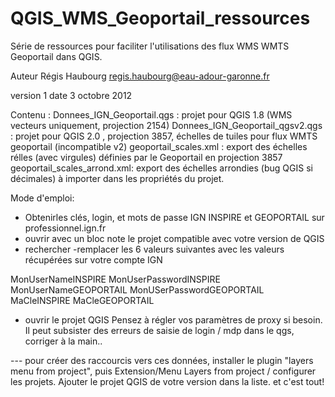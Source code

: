 QGIS_WMS_Geoportail_ressources
==============================

Série de ressources pour faciliter l'utilisations des flux WMS WMTS Geoportail dans QGIS. 

Auteur Régis Haubourg 
regis.haubourg@eau-adour-garonne.fr

version 1
date 3 octobre 2012

Contenu :
Donnees_IGN_Geoportail.qgs : projet pour QGIS 1.8 (WMS vecteurs uniquement, projection 2154)
Donnees_IGN_Geoportail_qgsv2.qgs : projet pour QGIS 2.0 , projection 3857, échelles de tuiles pour flux WMTS geoportail (incompatible v2)
geoportail_scales.xml : export des échelles rélles (avec virgules) définies par le Geoportail en projection 3857
geoportail_scales_arrond.xml: export des échelles arrondies (bug QGIS si décimales) à importer dans les propriétés du projet.


Mode d'emploi:

- Obtenirles clés, login, et mots de passe IGN INSPIRE et GEOPORTAIL sur professionnel.ign.fr
- ouvrir avec un bloc note le projet compatible avec votre version de QGIS
- rechercher -remplacer les 6 valeurs suivantes avec les valeurs récupérées sur votre compte IGN

MonUserNameINSPIRE 
MonUserPasswordINSPIRE
MonUserNameGEOPORTAIL
MonUSerPasswordGEOPORTAIL
MaCleINSPIRE
MaCleGEOPORTAIL

- ouvrir le projet QGIS 
Pensez à régler vos paramètres de proxy si besoin. Il peut subsister des erreurs de saisie de login / mdp dans le qgs, corriger à la main.. 

--- pour créer des raccourcis vers ces données, installer le plugin "layers menu from project", puis Extension/Menu Layers from project / configurer les projets. 
Ajouter le projet QGIS de votre version dans la liste. et c'est tout!




